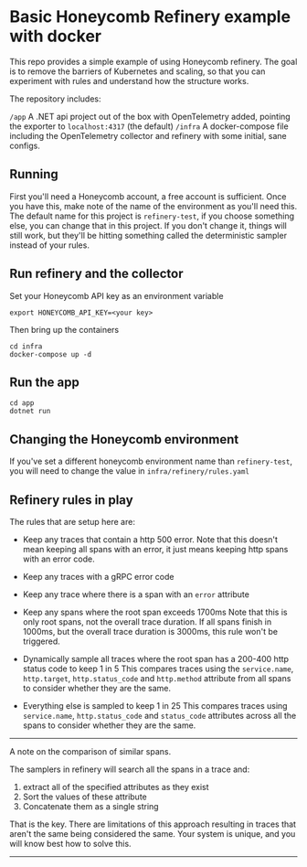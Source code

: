 # Basic Honeycomb Refinery example with docker

This repo provides a simple example of using Honeycomb refinery. The goal is to remove the barriers of Kubernetes and scaling, so that you can experiment with rules and understand how the structure works.

The repository includes:

`/app` A .NET api project out of the box with OpenTelemetry added, pointing the exporter to `localhost:4317` (the default)
`/infra` A docker-compose file including the OpenTelemetry collector and refinery with some initial, sane configs.

## Running

First you'll need a Honeycomb account, a free account is sufficient. Once you have this, make note of the name of the environment as you'll need this. The default name for this project is `refinery-test`, if you choose something else, you can change that in this project. If you don't change it, things will still work, but they'll be hitting something called the deterministic sampler instead of your rules.

## Run refinery and the collector

Set your Honeycomb API key as an environment variable

```shell
export HONEYCOMB_API_KEY=<your key>
```

Then bring up the containers

```
cd infra
docker-compose up -d
```

## Run the app

```shell
cd app
dotnet run
```

## Changing the Honeycomb environment

If you've set a different honeycomb environment name than `refinery-test`, you will need to change the value in `infra/refinery/rules.yaml`

## Refinery rules in play

The rules that are setup here are:

* Keep any traces that contain a http 500 error.
  Note that this doesn't mean keeping all spans with an error, it just means keeping http spans with an error code.

* Keep any traces with a gRPC error code

* Keep any trace where there is a span with an `error` attribute

* Keep any spans where the root span exceeds 1700ms
  Note that this is only root spans, not the overall trace duration. If all spans finish in 1000ms, but the overall trace duration is 3000ms, this rule won't be triggered.

* Dynamically sample all traces where the root span has a 200-400 http status code to keep 1 in 5
  This compares traces using the `service.name`, `http.target`, `http.status_code` and `http.method` attribute from all spans to consider whether they are the same.

* Everything else is sampled to keep 1 in 25
  This compares traces using `service.name`, `http.status_code` and `status_code` attributes across all the spans to consider whether they are the same.


---
A note on the comparison of similar spans.

The samplers in refinery will search all the spans in a trace and:
1. extract all of the specified attributes as they exist
1. Sort the values of these attribute
1. Concatenate them as a single string

That is the key. There are limitations of this approach resulting in traces that aren't the same being considered the same. Your system is unique, and you will know best how to solve this.

---